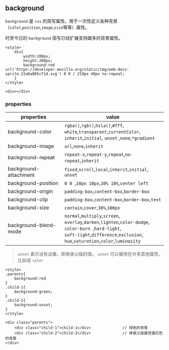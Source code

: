 
## background

`background` 是 `css` 的简写属性。用于一次性定义各种背景（`color`,`position`,`image`,`size`等等）属性。 

时至今日的 `background` 简写已经扩展支持跟多的背景属性。

```copy
<style>
    div{
        width:200px;
        height:200px;
        background:red url('https://developer.mozilla.org/static/img/web-docs-sprite.22a6a085cf14.svg') 0 0 / 219px 48px no-repeat;
    }
</style>

<div></div>
```

### properties

|properties|value|
|---|---|
|background-color|`rgba()`,`rgb()`,`hsla()`,`#fff`,<br>`white`,`transparent`,`currentColor`,<br>`inherit`,`initial`, <span class="special-orange">`unset`</span> ,`none`,`*gradient`|
|background-image|`url`,`none`,`inherit`|
|background-repeat|`repeat-x`,`repeat-y`,`repeat`,`no-repeat`,`inherit`|
|background-attachment|`fixed`,`scroll`,`local`,`inherit`,`initial`, <span class="special-orange">`unset`</span>|
|background-position|`0 0 `,`10px 10px`,`10% 10%`,`center left`|
|background-origin|`padding-box`,`content-box`,`border-box`|
|background-clip|`padding-box`,`content-box`,`border-box`,`text`|
|background-size|`contain`,`cover`,`30%`,`100px`|
|background-blend-mode|`normal`,`multiply`,`screen`,<br>`overlay`,`darken`,`lighten`,`color-dodge`,<br>`color-burn `,`hard-light`,<br>`soft-light`,`difference`,`exclusion`,<br>`hue`,`saturation`,`color`,`luminosity`|

>`unset` 表示没有设置，即继承父级的值。 `unset` 可以被用在许多其他属性，比如说 `color`

```copy
<style>
.parents{
    background:red
}
.child-1{
    background:green;
}
.child-2{
    background:unset;
}
</style>

<div class="parents">
    <div class="child-1">child-1</div>              // 绿色的背景
    <div class="child-2">child-2</div>              // 继承父级属性值红色的背景
</div>
```
